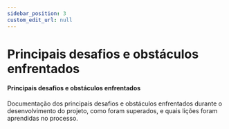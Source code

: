 ```yaml
---
sidebar_position: 3
custom_edit_url: null
---
```


# Principais desafios e obstáculos enfrentados

#### Principais desafios e obstáculos enfrentados

Documentação dos principais desafios e obstáculos enfrentados durante o desenvolvimento do projeto, como foram superados, e quais lições foram aprendidas no processo.